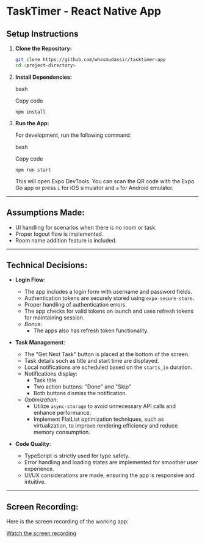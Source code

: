 # **TaskTimer - React Native App**

## **Setup Instructions**

1. **Clone the Repository:**

   ```bash
   git clone https://github.com/whosmudassir/tasktimer-app
   cd <project-directory>

   ```

1. **Install Dependencies:**

   bash

   Copy code

   `npm install`

1. **Run the App:**

   For development, run the following command:

   bash

   Copy code

   `npm run start`

   This will open Expo DevTools. You can scan the QR code with the Expo Go app or press `i` for iOS simulator and `a` for Android emulator.

---

## **Assumptions Made:**

- UI handling for scenarios when there is no room or task.
- Proper logout flow is implemented.
- Room name addition feature is included.

---

## **Technical Decisions:**

- **Login Flow**:

  - The app includes a login form with username and password fields.
  - Authentication tokens are securely stored using `expo-secure-store`.
  - Proper handling of authentication errors.
  - The app checks for valid tokens on launch and uses refresh tokens for maintaining session.
  - _Bonus_:
    - The apps also has refresh token functionality.

- **Task Management**:

  - The "Get Next Task" button is placed at the bottom of the screen.
  - Task details such as title and start time are displayed.
  - Local notifications are scheduled based on the `starts_in` duration.
  - Notifications display:
    - Task title
    - Two action buttons: "Done" and "Skip"
    - Both buttons dismiss the notification.
  - _Optimization_:
    - Utilize `async-storage` to avoid unnecessary API calls and enhance performance.
    - Implement FlatList optimization techniques, such as virtualization, to improve rendering efficiency and reduce memory consumption.

- **Code Quality**:

  - TypeScript is strictly used for type safety.
  - Error handling and loading states are implemented for smoother user experience.
  - UI/UX considerations are made, ensuring the app is responsive and intuitive.

---

## **Screen Recording:**

Here is the screen recording of the working app:

[Watch the screen recording](https://vimeo.com/1042218093)
